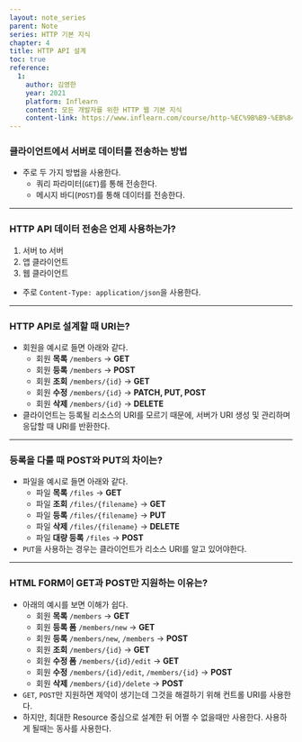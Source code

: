 ```yaml
---
layout: note_series
parent: Note
series: HTTP 기본 지식
chapter: 4
title: HTTP API 설계
toc: true
reference:
  1:
    author: 김영한
    year: 2021
    platform: Inflearn
    content: 모든 개발자를 위한 HTTP 웹 기본 지식
    content-link: https://www.inflearn.com/course/http-%EC%9B%B9-%EB%84%A4%ED%8A%B8%EC%9B%8C%ED%81%AC
---
```


### 클라이언트에서 서버로 데이터를 전송하는 방법

- 주로 두 가지 방법을 사용한다.
    - 쿼리 파라미터(`GET`)를 통해 전송한다.
    - 메시지 바디(`POST`)를 통해 데이터를 전송한다.

---

### HTTP API 데이터 전송은 언제 사용하는가?

1. 서버 to 서버
2. 앱 클라이언트
3. 웹 클라이언트
- 주로 `Content-Type: application/json`을 사용한다.

---

### HTTP API로 설계할 때 URI는?

- 회원을 예시로 들면 아래와 같다.
    - 회원 **목록** `/members` -> **GET**
    - 회원 **등록** `/members` -> **POST**
    - 회원 **조회** `/members/{id}` -> **GET**
    - 회원 **수정** `/members/{id}` -> **PATCH, PUT, POST**
    - 회원 **삭제** `/members/{id}` -> **DELETE**
- 클라이언트는 등록될 리소스의 URI를 모르기 때문에, 서버가 URI 생성 및 관리하며 응답할 때 URI를 반환한다.

---

### 등록을 다룰 때 POST와 PUT의 차이는?

- 파일을 예시로 들면 아래와 같다.
    - 파일 **목록** `/files` -> **GET**
    - 파일 **조회** `/files/{filename}` -> **GET**
    - 파일 **등록** `/files/{filename}` -> **PUT**
    - 파일 **삭제** `/files/{filename}` -> **DELETE**
    - 파일 **대량 등록** `/files` -> **POST**
- `PUT`을 사용하는 경우는 클라이언트가 리소스 URI를 알고 있어야한다.

---

### HTML FORM이 GET과 POST만 지원하는 이유는?

- 아래의 예시를 보면 이해가 쉽다.
    - 회원 **목록** `/members` -> **GET**
    - 회원 **등록 폼** `/members/new` -> **GET**
    - 회원 **등록** `/members/new`, `/members` -> **POST**
    - 회원 **조회** `/members/{id}` -> **GET**
    - 회원 **수정 폼** `/members/{id}/edit` -> **GET**
    - 회원 **수정** `/members/{id}/edit`, `/members/{id}` -> **POST**
    - 회원 **삭제** `/members/{id}/delete` -> **POST**
- `GET`, `POST`만 지원하면 제약이 생기는데 그것을 해결하기 위해 컨트롤 URI를 사용한다.
- 하지만, 최대한 Resource 중심으로 설계한 뒤 어쩔 수 없을때만 사용한다. 사용하게 될때는 동사를 사용한다.
